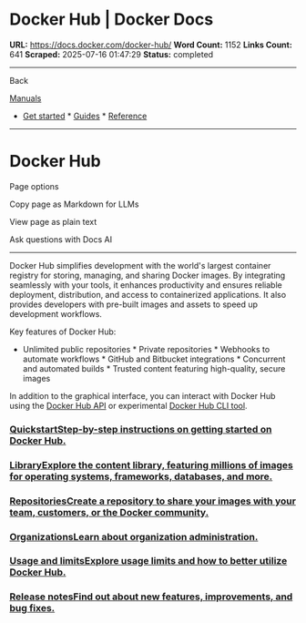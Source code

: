 # Docker Hub | Docker Docs

**URL:** https://docs.docker.com/docker-hub/
**Word Count:** 1152
**Links Count:** 641
**Scraped:** 2025-07-16 01:47:29
**Status:** completed

---

Back

[Manuals](https://docs.docker.com/manuals/)

  * [Get started](https://docs.docker.com/get-started/)   * [Guides](https://docs.docker.com/guides/)   * [Reference](https://docs.docker.com/reference/)

* * *

# Docker Hub

Page options

Copy page as Markdown for LLMs

View page as plain text

Ask questions with Docs AI

* * *

Docker Hub simplifies development with the world's largest container registry for storing, managing, and sharing Docker images. By integrating seamlessly with your tools, it enhances productivity and ensures reliable deployment, distribution, and access to containerized applications. It also provides developers with pre-built images and assets to speed up development workflows.

Key features of Docker Hub:

  * Unlimited public repositories   * Private repositories   * Webhooks to automate workflows   * GitHub and Bitbucket integrations   * Concurrent and automated builds   * Trusted content featuring high-quality, secure images

In addition to the graphical interface, you can interact with Docker Hub using the [Docker Hub API](https://docs.docker.com/reference/api/hub/latest/) or experimental [Docker Hub CLI tool](https://github.com/docker/hub-tool#readme).

### [QuickstartStep-by-step instructions on getting started on Docker Hub.](https://docs.docker.com/docker-hub/quickstart)

### [LibraryExplore the content library, featuring millions of images for operating systems, frameworks, databases, and more.](https://docs.docker.com/docker-hub/image-library/)

### [RepositoriesCreate a repository to share your images with your team, customers, or the Docker community.](https://docs.docker.com/docker-hub/repos)

### [OrganizationsLearn about organization administration.](https://docs.docker.com/admin/)

### [Usage and limitsExplore usage limits and how to better utilize Docker Hub.](https://docs.docker.com/docker-hub/usage/)

### [Release notesFind out about new features, improvements, and bug fixes.](https://docs.docker.com/docker-hub/release-notes)